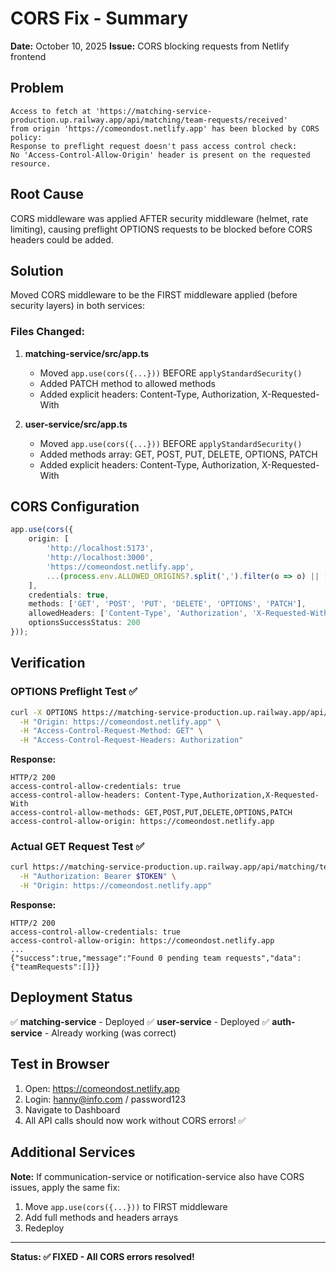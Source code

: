 # CORS Fix - Summary
**Date:** October 10, 2025
**Issue:** CORS blocking requests from Netlify frontend

## Problem

```
Access to fetch at 'https://matching-service-production.up.railway.app/api/matching/team-requests/received' 
from origin 'https://comeondost.netlify.app' has been blocked by CORS policy: 
Response to preflight request doesn't pass access control check: 
No 'Access-Control-Allow-Origin' header is present on the requested resource.
```

## Root Cause

CORS middleware was applied AFTER security middleware (helmet, rate limiting), causing preflight OPTIONS requests to be blocked before CORS headers could be added.

## Solution

Moved CORS middleware to be the FIRST middleware applied (before security layers) in both services:

### Files Changed:

1. **matching-service/src/app.ts**
   - Moved `app.use(cors({...}))` BEFORE `applyStandardSecurity()`
   - Added PATCH method to allowed methods
   - Added explicit headers: Content-Type, Authorization, X-Requested-With

2. **user-service/src/app.ts**
   - Moved `app.use(cors({...}))` BEFORE `applyStandardSecurity()`
   - Added methods array: GET, POST, PUT, DELETE, OPTIONS, PATCH
   - Added explicit headers: Content-Type, Authorization, X-Requested-With

## CORS Configuration

```typescript
app.use(cors({
    origin: [
        'http://localhost:5173',
        'http://localhost:3000',
        'https://comeondost.netlify.app',
        ...(process.env.ALLOWED_ORIGINS?.split(',').filter(o => o) || [])
    ],
    credentials: true,
    methods: ['GET', 'POST', 'PUT', 'DELETE', 'OPTIONS', 'PATCH'],
    allowedHeaders: ['Content-Type', 'Authorization', 'X-Requested-With'],
    optionsSuccessStatus: 200
}));
```

## Verification

### OPTIONS Preflight Test ✅
```bash
curl -X OPTIONS https://matching-service-production.up.railway.app/api/matching/team-requests/received \
  -H "Origin: https://comeondost.netlify.app" \
  -H "Access-Control-Request-Method: GET" \
  -H "Access-Control-Request-Headers: Authorization"
```

**Response:**
```
HTTP/2 200
access-control-allow-credentials: true
access-control-allow-headers: Content-Type,Authorization,X-Requested-With
access-control-allow-methods: GET,POST,PUT,DELETE,OPTIONS,PATCH
access-control-allow-origin: https://comeondost.netlify.app
```

### Actual GET Request Test ✅
```bash
curl https://matching-service-production.up.railway.app/api/matching/team-requests/received \
  -H "Authorization: Bearer $TOKEN" \
  -H "Origin: https://comeondost.netlify.app"
```

**Response:**
```
HTTP/2 200
access-control-allow-credentials: true
access-control-allow-origin: https://comeondost.netlify.app
...
{"success":true,"message":"Found 0 pending team requests","data":{"teamRequests":[]}}
```

## Deployment Status

✅ **matching-service** - Deployed
✅ **user-service** - Deployed
✅ **auth-service** - Already working (was correct)

## Test in Browser

1. Open: https://comeondost.netlify.app
2. Login: hanny@info.com / password123
3. Navigate to Dashboard
4. All API calls should now work without CORS errors! ✅

## Additional Services

**Note:** If communication-service or notification-service also have CORS issues, apply the same fix:
1. Move `app.use(cors({...}))` to FIRST middleware
2. Add full methods and headers arrays
3. Redeploy

---

**Status: ✅ FIXED - All CORS errors resolved!**
